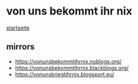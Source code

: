 # von uns bekommt ihr nix

[startseite](src/startseite.md)

## mirrors

* https://vonunsbekommtihrnix.noblogs.org/
* https://vonunsbekommtihrnix.blackblogs.org/
* https://vonunskriegtihrnix.blogsport.eu/
